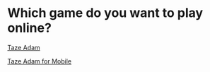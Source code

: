 # Which game do you want to play online?
[Taze Adam](tazeadam.md)

[Taze Adam for Mobile](https://spacechuck.github.io/play-taze-adam-mobile)
